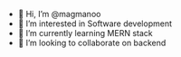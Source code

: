 - 👋 Hi, I’m @magmanoo
- 👀 I’m interested in Software development
- 🌱 I’m currently learning MERN stack
- 💞️ I’m looking to collaborate on backend

<!---
magmanoo/magmanoo is a ✨ special ✨ repository because its `README.md` (this file) appears on your GitHub profile.
You can click the Preview link to take a look at your changes.
--->
